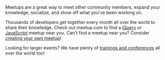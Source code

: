 <script>{
	"title": "jQuery Meetups"
}</script>

Meetups are a great way to meet other community members, expand your knowledge,
socialize, and show off what you've been working on.

Thousands of developers get together every month all over the world to share
their knowledge. Check out meetup.com to find a [jQuery](http://jquery.meetup.com/)
or [JavaScript](http://javascript.meetup.com/) meetup near you. Can't find a
meetup near you? Consider [creating your own meetup](http://www.meetup.com/create/)!

Looking for larger events? We have plenty of
[trainings and conferences](http://events.jquery.org/) all over the world too!
